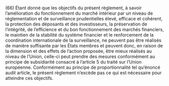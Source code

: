 (66) Étant donné que les objectifs du présent règlement, à savoir l’amélioration du fonctionnement du marché intérieur par un niveau de réglementation et de surveillance prudentielles élevé, efficace et cohérent, la protection des déposants et des investisseurs, la préservation de l’intégrité, de l’efficience et du bon fonctionnement des marchés financiers, le maintien de la stabilité du système financier et le renforcement de la coordination internationale de la surveillance, ne peuvent pas être réalisés de manière suffisante par les États membres et peuvent donc, en raison de la dimension et des effets de l’action proposée, être mieux réalisés au niveau de l’Union, celle-ci peut prendre des mesures conformément au principe de subsidiarité consacré à l’article 5 du traité sur l’Union européenne. Conformément au principe de proportionnalité tel qu’énoncé audit article, le présent règlement n’excède pas ce qui est nécessaire pour atteindre ces objectifs.